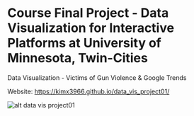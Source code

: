 # Course Final Project - Data Visualization for Interactive Platforms at University of Minnesota, Twin-Cities
Data Visualization - Victims of Gun Violence &amp; Google Trends

Website: https://kimx3966.github.io/data_vis_project01/

![alt data vis project01](data_vis.png)

